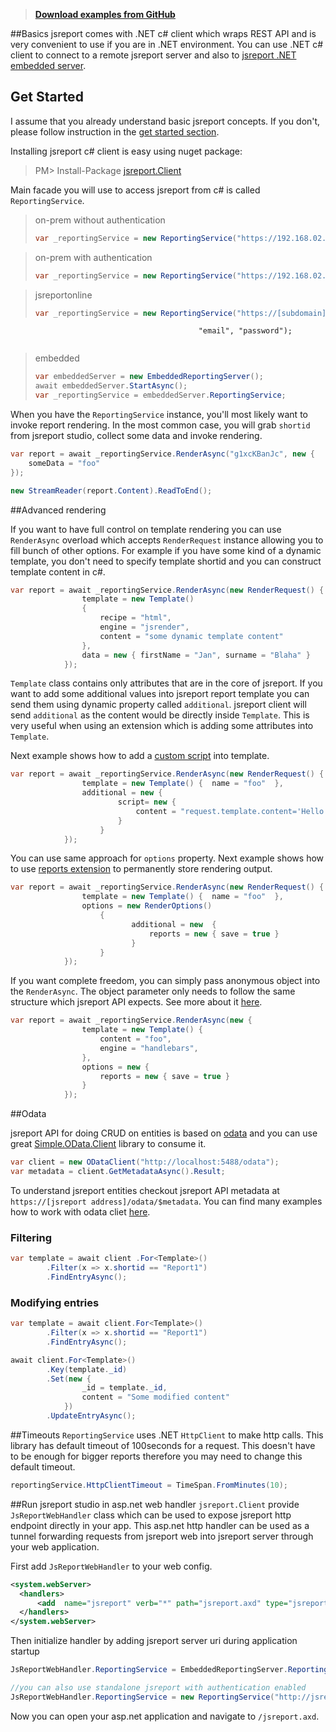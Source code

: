 > **[Download examples from GitHub](https://github.com/jsreport/net/tree/master/examples)**

##Basics
jsreport comes with .NET c# client which wraps REST API and is very convenient to use if you are in .NET environment. You can use .NET c# client to connect to a remote jsreport server and also to [jsreport .NET embedded server](https://jsreport.net/learn/net-embedded).

## Get Started

I assume that you already understand basic jsreport concepts. If you don't, please follow instruction in the [get started section](https://jsreport.net/learn/get-started).

Installing jsreport c# client is easy using nuget package:
> PM> Install-Package [jsreport.Client](https://www.nuget.org/packages/jsreport.Client/)

Main facade you will use to access jsreport from c# is called `ReportingService`. 

>on-prem without authentication
>```cs
>var _reportingService = new ReportingService("https://192.168.02.01");
>```

>on-prem with authentication
>```cs
>var _reportingService = new ReportingService("https://192.168.02.01", "username", "password);
>```

>jsreportonline
>```cs
>var _reportingService = new ReportingService("https://[subdomain].jsreportonline.net",
                                              "email", "password");
>```

>embedded
>```cs
>var embeddedServer = new EmbeddedReportingServer();
>await embeddedServer.StartAsync();
>var _reportingService = embeddedServer.ReportingService;
>```

When you have the `ReportingService` instance, you'll most likely want to invoke report rendering. In the most common case, you will grab `shortid` from jsreport studio, collect some data and invoke rendering.

```cs
var report = await _reportingService.RenderAsync("g1xcKBanJc", new {
	someData = "foo"
});

new StreamReader(report.Content).ReadToEnd();
```

##Advanced rendering

If you want to have full control on template rendering you can use `RenderAsync` overload which accepts `RenderRequest` instance allowing you to fill bunch of other options. For example if you have some kind of a dynamic template, you don't need to specify template shortid and you can construct template content in c#.

```cs
var report = await _reportingService.RenderAsync(new RenderRequest() {
                template = new Template()
                {
                    recipe = "html",
                    engine = "jsrender",
                    content = "some dynamic template content"
                },
                data = new { firstName = "Jan", surname = "Blaha" }
            });
```

`Template` class contains only attributes that are in the core of jsreport. If you want to add    some additional values into jsreport report template you can send them using dynamic property called `additional`. jsreport client will send `additional` as the content would be directly inside `Template`. This is very useful when using an extension which is adding some attributes into `Template`.

Next example shows how to add a [custom script](/learn/scripts) into template.
```cs
var report = await _reportingService.RenderAsync(new RenderRequest() {
                template = new Template() {  name = "foo"  },
                additional = new {
                        script= new {
                            content = "request.template.content='Hello'; done()"
                        }
                    }
            });
```

You can use same approach for `options` property. Next example shows how to use [reports extension](/learn/reports) to permanently store rendering output.

```cs
var report = await _reportingService.RenderAsync(new RenderRequest() {
                template = new Template() {  name = "foo"  },
                options = new RenderOptions()
	                {
	                       additional = new  {
	                           reports = new { save = true }
                           }
			        }
            });
```

If you want complete freedom, you can simply pass anonymous object into the `RenderAsync`. The object parameter only needs to follow the same structure which jsreport API expects. See more about it [here](https://jsreport.net/learn/api).

```cs
var report = await _reportingService.RenderAsync(new {
                template = new Template() {  
	                content = "foo", 
	                engine = "handlebars", 
				},
                options = new {                     
	                reports = new { save = true }
                }
            });
```
           
##Odata

jsreport API for doing CRUD on entities is based on [odata](http://www.odata.org/) and you can use  great [Simple.OData.Client](https://github.com/object/Simple.OData.Client) library to consume it. 

```c#
var client = new ODataClient("http://localhost:5488/odata");
var metadata = client.GetMetadataAsync().Result;
```

To understand jsreport entities checkout jsreport API metadata at `https://[jsreport address]/odata/$metadata`. You can find many examples how to work with odata cliet [here](https://github.com/object/Simple.OData.Client).


### Filtering

```c#
var template = await client .For<Template>()
        .Filter(x => x.shortid == "Report1")
        .FindEntryAsync();
```                             


### Modifying entries


```c#
var template = await client.For<Template>()
        .Filter(x => x.shortid == "Report1")
        .FindEntryAsync();

await client.For<Template>()
        .Key(template._id)
        .Set(new {
                _id = template._id,
                content = "Some modified content"
            })
        .UpdateEntryAsync();
```

##Timeouts
`ReportingService` uses .NET `HttpClient` to make http calls. This library has default timeout of 100seconds for a request. This doesn't have to be enough for bigger reports therefore you may need to change this default timeout.

```cs
reportingService.HttpClientTimeout = TimeSpan.FromMinutes(10);
```

##Run jsreport studio in asp.net web handler
`jsreport.Client` provide `JsReportWebHandler` class which can be used to expose jsreport http endpoint directly in your app. This asp.net http handler can be used as a tunnel forwarding requests from jsreport web into jsreport server through your web application. 

First add `JsReportWebHandler` to your web config.
```xml
<system.webServer>
  <handlers>
      <add  name="jsreport" verb="*" path="jsreport.axd" type="jsreport.Client.JsReportWebHandler" />
  </handlers>
</system.webServer>
```

Then initialize handler by adding jsreport server uri during application startup
```cs
JsReportWebHandler.ReportingService = EmbeddedReportingServer.ReportingService ;

//you can also use standalone jsreport with authentication enabled
JsReportWebHandler.ReportingService = new ReportingService("http://jsreport-host", "username", "password");
```

Now you can open your asp.net application and navigate to `/jsreport.axd`.

